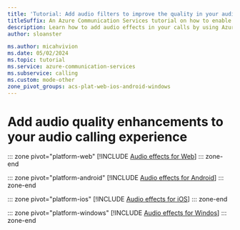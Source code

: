 ```yaml
---
title: 'Tutorial: Add audio filters to improve the quality in your audio calling experience'
titleSuffix: An Azure Communication Services tutorial on how to enable advanced audio filters
description: Learn how to add audio effects in your calls by using Azure Communication Services.
author: sloanster

ms.author: micahvivion
ms.date: 05/02/2024
ms.topic: tutorial
ms.service: azure-communication-services
ms.subservice: calling
ms.custom: mode-other
zone_pivot_groups: acs-plat-web-ios-android-windows
---
```


# Add audio quality enhancements to your audio calling experience

::: zone pivot="platform-web"
[!INCLUDE [Audio effects for Web](./includes/web.md)]
::: zone-end

::: zone pivot="platform-android"
[!INCLUDE [Audio effects for Android](./includes/android.md)]
::: zone-end

::: zone pivot="platform-ios"
[!INCLUDE [Audio effects for iOS](./includes/ios.md)]
::: zone-end

::: zone pivot="platform-windows"
[!INCLUDE [Audio effects for Windos](./includes/windows.md)]
::: zone-end
